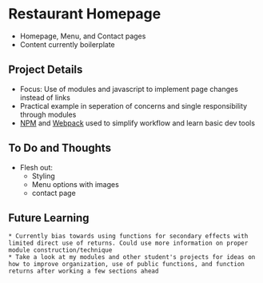 # Restaurant Homepage
* Homepage, Menu, and Contact pages
* Content currently boilerplate

## Project Details
* Focus: Use of modules and javascript to implement page changes instead of links
* Practical example in seperation of concerns and single responsibility through modules
* [NPM](https://www.npmjs.com/) and [Webpack](https://webpack.js.org/) used to simplify workflow and learn basic dev tools

## To Do and Thoughts
* Flesh out:
    * Styling
    * Menu options with images
    * contact page

## Future Learning
    * Currently bias towards using functions for secondary effects with limited direct use of returns. Could use more information on proper module construction/technique 
    * Take a look at my modules and other student's projects for ideas on how to improve organization, use of public functions, and function returns after working a few sections ahead
